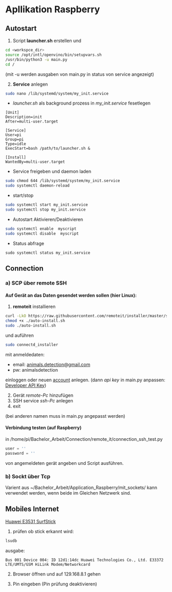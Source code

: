 # Apllikation Raspberry

## Autostart

1. Script **launcher.sh** erstellen und

```bash
cd <workspce_dir>
source /opt/intl/openvino/bin/setupvars.sh
/usr/bin/python3 -u main.py
cd /
```
(mit -u werden ausgaben von main.py in status von service angezeigt)



2. **Service** anlegen

```bash
sudo nano /lib/systemd/system/my_init.service
```
* *launcher.sh* als background prozess in *my_init.service* fesetlegen
```
[Unit]
Description=init
After=multi-user.target

[Service]
User=pi
Group=pi
Type=idle
ExecStart=bash /path/to/launcher.sh &

[Install]
WantedBy=multi-user.target
```

* Service freigeben und daemon laden

```bash
sudo chmod 644 /lib/systemd/system/my_init.service
sudo systemctl daemon-reload
```
* start/stop
```bash
sudo systemctl start my_init.service
sudo systemctl stop my_init.service
```

* Autostart Aktivieren/Deaktivieren
    
```bash
sudo systemctl enable  myscript
sudo systemctl disable  myscript
```
* Status abfrage
```
sudo systemctl status my_init.service
```

## Connection

### a) SCP über remote SSH

#### Auf Gerät an das Daten gesendet werden sollen (hier Linux):

1. **remoteit** installieren
```bash
curl -LkO https://raw.githubusercontent.com/remoteit/installer/master/scripts/auto-install.sh
chmod +x ./auto-install.sh
sudo ./auto-install.sh
```
und auführen

```bash
sudo connectd_installer
```
mit anmeldedaten:
* email: animals.detection@gmail.com
* pw: animalsdetection

einloggen oder neuen [account](https://remote.it/) anlegen.
(dann *api key* in main.py anpassen: [Developer API Key](https://app.remote.it/#account))

2. Gerät *remote-Pc* hinzufügen
3. SSH service *ssh-Pc* anlegen
4. exit

(bei anderen namen muss in main.py angepasst werden)

#### Verbindung testen (auf Raspberry)

in /home/pi/Bachelor_Arbeit/Connection/remote_it/connection_ssh_test.py 

```python
user = ''
password = ''
```
von angemeldeten gerät angeben und Script ausführen.



### b) Sockt über Tcp

Varient aus ~/Bachelor_Arbeit/Application_Raspberry/mit_sockets/
kann verwendet werden, wenn beide im Gleichen Netzwerk sind.




## Mobiles Internet

[Huawei E3531 SurfStick](https://www.amazon.de/gp/product/B00HSZEY34/ref=ppx_yo_dt_b_asin_title_o00_s00?ie=UTF8&psc=1)


1. prüfen ob stick erkannt wird:
```bash
lsudb
```
ausgabe:
```
Bus 001 Device 004: ID 12d1:14dc Huawei Technologies Co., Ltd. E33372 LTE/UMTS/GSM HiLink Modem/Networkcard
```

2. Browser öffnen und auf 129.168.8.1 gehen

3. Pin eingeben (Pin prüfung deaktivieren)

